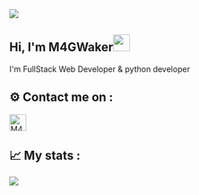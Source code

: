 <img src="https://cdn.discordapp.com/attachments/889953525122093080/1036622868064247909/M4GWaker_1.png">

<h2 align='left'>Hi, I'm M4GWaker<img src="https://raw.githubusercontent.com/MartinHeinz/MartinHeinz/master/wave.gif" width="30px"></h2>
<p align='left'>I'm FullStack Web Developer & python developer</p>

<h2 align="left">⚙️ Contact me on :</h2>
<a href="https://t.me/levraiwaker" target="blank"><img align="center" src="https://upload.wikimedia.org/wikipedia/commons/thumb/8/83/Telegram_2019_Logo.svg/1200px-Telegram_2019_Logo.svg.png" alt="M4GWaker#0001" height="30" width="30" /></a>

<h2 align="left">📈 My stats :</h2>
<img align="center" src="https://github-readme-stats.vercel.app/api?username=WakerFR&show_icons=true&theme=radical">
